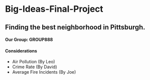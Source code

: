 # Big-Ideas-Final-Project
## Finding the best neighborhood in Pittsburgh.
#### Our Group: GROUP888
#### Considerations
* Air Pollution (By Leo)
* Crime Rate (By David)
* Average Fire Incidents (By Joe)
